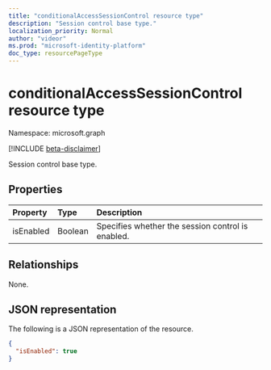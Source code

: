 ```yaml
---
title: "conditionalAccessSessionControl resource type"
description: "Session control base type."
localization_priority: Normal
author: "videor"
ms.prod: "microsoft-identity-platform"
doc_type: resourcePageType
---
```


# conditionalAccessSessionControl resource type

Namespace: microsoft.graph

[!INCLUDE [beta-disclaimer](../../includes/beta-disclaimer.md)]

Session control base type.

## Properties

| Property     | Type        | Description |
|:-------------|:------------|:------------|
|isEnabled     |Boolean      | Specifies whether the session control is enabled. |

## Relationships

None.

## JSON representation

The following is a JSON representation of the resource.

<!-- {
  "blockType": "resource",
  "optionalProperties": [

  ],
  "@odata.type": "microsoft.graph.conditionalAccessSessionControl",
  "baseType": null
}-->

```json
{
  "isEnabled": true
}
```

<!-- uuid: 16cd6b66-4b1a-43a1-adaf-3a886856ed98
2019-02-04 14:57:30 UTC -->
<!-- {
  "type": "#page.annotation",
  "description": "conditionalAccessSessionControl resource",
  "keywords": "",
  "section": "documentation",
  "tocPath": ""
}-->

